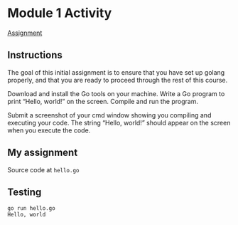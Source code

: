 # Module 1 Activity

[Assignment](https://www.coursera.org/learn/golang-getting-started/peer/ZC9eh/module-1-activity-hello-world)

## Instructions

The goal of this initial assignment is to ensure that you have set up golang properly, and that you are ready to proceed through the rest of this course.

Download and install the Go tools on your machine. Write a Go program to print “Hello, world!” on the screen. Compile and run the program.

Submit a screenshot of your cmd window showing you compiling and executing your code. The string “Hello, world!” should appear on the screen when you execute the code.

## My assignment

Source code at `hello.go`

## Testing

```text
go run hello.go
Hello, world
```
